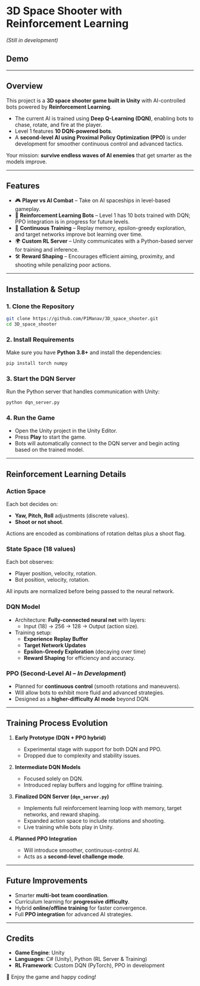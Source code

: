 # 3D Space Shooter with Reinforcement Learning  
*(Still in development)*  

## Demo  

---

## Overview  
This project is a **3D space shooter game built in Unity** with AI-controlled bots powered by **Reinforcement Learning**.  

- The current AI is trained using **Deep Q-Learning (DQN)**, enabling bots to chase, rotate, and fire at the player.  
- Level 1 features **10 DQN-powered bots**.  
- A **second-level AI using Proximal Policy Optimization (PPO)** is under development for smoother continuous control and advanced tactics.  

Your mission: **survive endless waves of AI enemies** that get smarter as the models improve.  

---

## Features  
- 🎮 **Player vs AI Combat** – Take on AI spaceships in level-based gameplay.  
- 🧠 **Reinforcement Learning Bots** – Level 1 has 10 bots trained with DQN; PPO integration is in progress for future levels.  
- 🔄 **Continuous Training** – Replay memory, epsilon-greedy exploration, and target networks improve bot learning over time.  
- 🌍 **Custom RL Server** – Unity communicates with a Python-based server for training and inference.  
- 🛠️ **Reward Shaping** – Encourages efficient aiming, proximity, and shooting while penalizing poor actions.  

---

## Installation & Setup  

### 1. Clone the Repository  
```bash
git clone https://github.com/P1Manav/3D_space_shooter.git
cd 3D_space_shooter
```  

### 2. Install Requirements  
Make sure you have **Python 3.8+** and install the dependencies:  
```bash
pip install torch numpy
```  

### 3. Start the DQN Server  
Run the Python server that handles communication with Unity:  
```bash
python dqn_server.py
```  

### 4. Run the Game  
- Open the Unity project in the Unity Editor.  
- Press **Play** to start the game.  
- Bots will automatically connect to the DQN server and begin acting based on the trained model.  

---

## Reinforcement Learning Details  

### Action Space  
Each bot decides on:  
- **Yaw, Pitch, Roll** adjustments (discrete values).  
- **Shoot or not shoot**.  

Actions are encoded as combinations of rotation deltas plus a shoot flag.  

### State Space (18 values)  
Each bot observes:  
- Player position, velocity, rotation.  
- Bot position, velocity, rotation.  

All inputs are normalized before being passed to the neural network.  

### DQN Model  
- Architecture: **Fully-connected neural net** with layers:  
  - Input (18) → 256 → 128 → Output (action size).  
- Training setup:  
  - **Experience Replay Buffer**  
  - **Target Network Updates**  
  - **Epsilon-Greedy Exploration** (decaying over time)  
  - **Reward Shaping** for efficiency and accuracy.  

### PPO (Second-Level AI – *In Development*)  
- Planned for **continuous control** (smooth rotations and maneuvers).  
- Will allow bots to exhibit more fluid and advanced strategies.  
- Designed as a **higher-difficulty AI mode** beyond DQN.  

---

## Training Process Evolution  

1. **Early Prototype (DQN + PPO hybrid)**  
   - Experimental stage with support for both DQN and PPO.  
   - Dropped due to complexity and stability issues.  

2. **Intermediate DQN Models**  
   - Focused solely on DQN.  
   - Introduced replay buffers and logging for offline training.  

3. **Finalized DQN Server (`dqn_server.py`)**  
   - Implements full reinforcement learning loop with memory, target networks, and reward shaping.  
   - Expanded action space to include rotations and shooting.  
   - Live training while bots play in Unity.  

4. **Planned PPO Integration**  
   - Will introduce smoother, continuous-control AI.  
   - Acts as a **second-level challenge mode**.  

---

## Future Improvements  
- Smarter **multi-bot team coordination**.  
- Curriculum learning for **progressive difficulty**.  
- Hybrid **online/offline training** for faster convergence.  
- Full **PPO integration** for advanced AI strategies.  

---

## Credits  
- **Game Engine**: Unity  
- **Languages**: C# (Unity), Python (RL Server & Training)  
- **RL Framework**: Custom DQN (PyTorch), PPO in development  

🚀 Enjoy the game and happy coding!  
